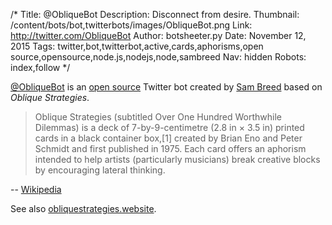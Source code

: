 /*
Title: @ObliqueBot
Description: Disconnect from desire.
Thumbnail: /content/bots/bot,twitterbots/images/ObliqueBot.png
Link: http://twitter.com/ObliqueBot
Author: botsheeter.py
Date: November 12, 2015
Tags: twitter,bot,twitterbot,active,cards,aphorisms,open source,opensource,node.js,nodejs,node,sambreed
Nav: hidden
Robots: index,follow
*/

[@ObliqueBot](https://twitter.com/ObliqueBot) is an [open source](https://github.com/wookiehangover/oblique-tab) Twitter bot created by [Sam Breed](https://twitter.com/sambreed) based on *Oblique Strategies*.

> Oblique Strategies (subtitled Over One Hundred Worthwhile Dilemmas) is a deck of 7-by-9-centimetre (2.8 in × 3.5 in) printed cards in a black container box,[1] created by Brian Eno and Peter Schmidt and first published in 1975. Each card offers an aphorism intended to help artists (particularly musicians) break creative blocks by encouraging lateral thinking.

-- [Wikipedia](https://en.wikipedia.org/wiki/Oblique_Strategies)

See also [obliquestrategies.website](http://obliquestrategies.website/).
